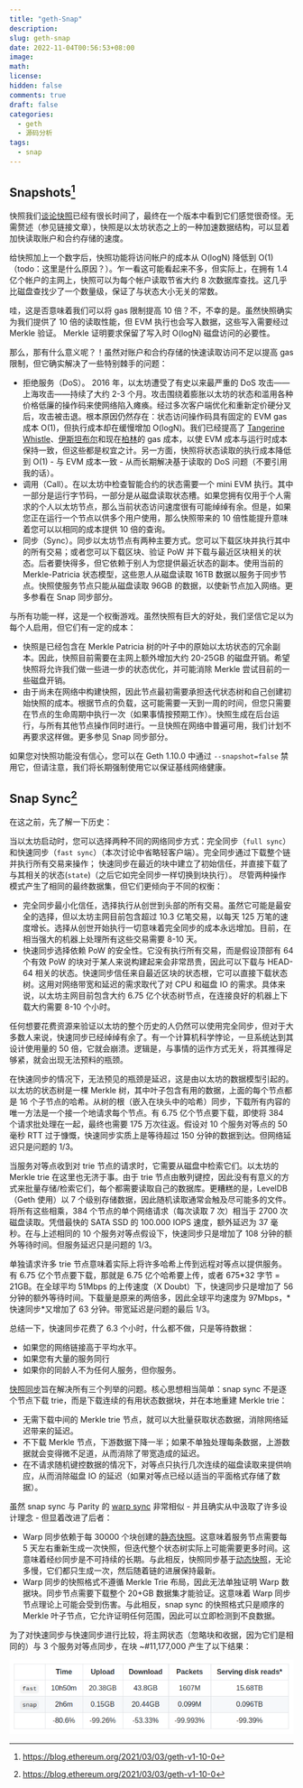 ```yaml
---
title: "geth-Snap"
description:
slug: geth-snap
date: 2022-11-04T00:56:53+08:00
image:
math:
license:
hidden: false
comments: true
draft: false
categories:
  - geth
  - 源码分析
tags:
  - snap
---
```


## Snapshots[^1]

快照我们[谈论快照](https://blog.ethereum.org/2020/07/17/ask-about-geth-snapshot-acceleration)已经有很长时间了，最 ​​ 终在一个版本中看到它们感觉很奇怪。无需赘述（参见链接文章），快照是以太坊状态之上的一种加速数据结构，可以显着加快读取账户和合约存储的速度。

给快照加上一个数字后，快照功能将访问帐户的成本从 O(logN) 降低到 O(1)（todo：这里是什么原因？）。乍一看这可能看起来不多，但实际上，在拥有 1.4 亿个帐户的主网上，快照可以为每个帐户读取节省大约 8 次数据库查找。这几乎比磁盘查找少了一个数量级，保证了与状态大小无关的常数。

哇，这是否意味着我们可以将 gas 限制提高 10 倍？不，不幸的是。虽然快照确实为我们提供了 10 倍的读取性能，但 EVM 执行也会写入数据，这些写入需要经过 Merkle 验证。 Merkle 证明要求保留了写入时 O(logN) 磁盘访问的必要性。

那么，那有什么意义呢？！虽然对账户和合约存储的快速读取访问不足以提高 gas 限制，但它确实解决了一些特别棘手的问题：

- 拒绝服务（DoS）。 2016 年，以太坊遭受了有史以来最严重的 DoS 攻击——上海攻击——持续了大约 2-3 个月。攻击围绕着膨胀以太坊的状态和滥用各种价格低廉的操作码来使网络陷入瘫痪。经过多次客户端优化和重新定价硬分叉后，攻击被击退。根本原因仍然存在：状态访问操作码具有固定的 EVM gas 成本 O(1)，但执行成本却在缓慢增加 O(logN)。我们已经提高了 [Tangerine Whistle](https://eips.ethereum.org/EIPS/eip-150)、[伊斯坦布尔](https://eips.ethereum.org/EIPS/eip-1884)和现在[柏林](https://eips.ethereum.org/EIPS/eip-2929)的 gas 成本，以使 EVM 成本与运行时成本保持一致，但这些都是权宜之计。另一方面，快照将状态读取的执行成本降低到 O(1) - 与 EVM 成本一致 - 从而长期解决基于读取的 DoS 问题（不要引用我的话）。
- 调用（Call）。在以太坊中检查智能合约的状态需要一个 mini EVM 执行。其中一部分是运行字节码，一部分是从磁盘读取状态槽。如果您拥有仅用于个人需求的个人以太坊节点，那么当前状态访问速度很有可能绰绰有余。但是，如果您正在运行一个节点以供多个用户使用，那么快照带来的 10 倍性能提升意味着您可以以相同的成本提供 10 倍的查询。
- 同步（Sync）。同步以太坊节点有两种主要方式。您可以下载区块并执行其中的所有交易；或者您可以下载区块、验证 PoW 并下载与最近区块相关的状态。后者要快得多，但它依赖于别人为您提供最近状态的副本。使用当前的 Merkle-Patricia 状态模型，这些恩人从磁盘读取 16TB 数据以服务于同步节点。快照使服务节点只能从磁盘读取 96GB 的数据，以使新节点加入网络。更多参看在 Snap 同步部分。

与所有功能一样，这是一个权衡游戏。虽然快照有巨大的好处，我们坚信它足以为每个人启用，但它们有一定的成本：

- 快照是已经包含在 Merkle Patricia 树的叶子中的原始以太坊状态的冗余副本。因此，快照目前需要在主网上额外增加大约 20-25GB 的磁盘开销。希望快照将允许我们做一些进一步的状态优化，并可能消除 Merkle 尝试目前的一些磁盘开销。
- 由于尚未在网络中构建快照，因此节点最初需要承担迭代状态树和自己创建初始快照的成本。根据节点的负载，这可能需要一天到一周的时间，但您只需要在节点的生命周期中执行一次（如果事情按预期工作）。快照生成在后台运行，与所有其他节点操作同时进行。一旦快照在网络中普遍可用，我们计划不再要求这样做。更多参见 Snap 同步部分。

如果您对快照功能没有信心，您可以在 Geth 1.10.0 中通过 `--snapshot=false` 禁用它，但请注意，我们将长期强制使用它以保证基线网络健康。

## Snap Sync[^1]

在这之前，先了解一下历史：

当以太坊启动时，您可以选择两种不同的网络同步方式：完全同步（`full sync`）和快速同步（`fast sync`）（本次讨论中省略轻客户端）。完全同步通过下载整个链并执行所有交易来操作； 快速同步在最近的块中建立了初始信任，并直接下载了与其相关的状态(`state`)（之后它如完全同步一样切换到块执行）。 尽管两种操作模式产生了相同的最终数据集，但它们更倾向于不同的权衡：

- 完全同步最小化信任，选择执行从创世到头部的所有交易。虽然它可能是最安全的选择，但以太坊主网目前包含超过 10.3 亿笔交易，以每天 125 万笔的速度增长。选择从创世开始执行一切意味着完全同步的成本永远增加。目前，在相当强大的机器上处理所有这些交易需要 8-10 天。
- 快速同步选择依赖 PoW 的安全性。它没有执行所有交易，而是假设顶部有 64 个有效 PoW 的块对于某人来说构建起来会非常昂贵，因此可以下载与 HEAD-64 相关的状态。快速同步信任来自最近区块的状态根，它可以直接下载状态树。这用对网络带宽和延迟的需求取代了对 CPU 和磁盘 IO 的需求。具体来说，以太坊主网目前包含大约 6.75 亿个状态树节点，在连接良好的机器上下载大约需要 8-10 个小时。

任何想要花费资源来验证以太坊的整个历史的人仍然可以使用完全同步，但对于大多数人来说，快速同步已经绰绰有余了。有一个计算机科学悖论，一旦系统达到其设计使用量的 50 倍，它就会崩溃。逻辑是，与事情的运作方式无关，将其推得足够紧，就会出现无法预料的瓶颈。

在快速同步的情况下，无法预见的瓶颈是延迟，这是由以太坊的数据模型引起的。以太坊的状态树是一棵 Merkle 树，其中叶子包含有用的数据，上面的每个节点都是 16 个子节点的哈希。从树的根（嵌入在块头中的哈希）同步，下载所有内容的唯一方法是一个接一个地请求每个节点。有 6.75 亿个节点要下载，即使将 384 个请求批处理在一起，最终也需要 175 万次往返。假设对 10 个服务对等点的 50 毫秒 RTT 过于慷慨，快速同步实质上是等待超过 150 分钟的数据到达。但网络延迟只是问题的 1/3。

当服务对等点收到对 trie 节点的请求时，它需要从磁盘中检索它们。以太坊的 Merkle trie 在这里也无济于事。由于 trie 节点由散列键控，因此没有有意义的方式来批量存储/检索它们，每个都需要读取自己的数据库。更糟糕的是，LevelDB（Geth 使用）以 7 个级别存储数据，因此随机读取通常会触及尽可能多的文件。将所有这些相乘，384 个节点的单个网络请求（每次读取 7 次）相当于 2700 次磁盘读取。凭借最快的 SATA SSD 的 100.000 IOPS 速度，额外延迟为 37 毫秒。在与上述相同的 10 个服务对等点假设下，快速同步只是增加了 108 分钟的额外等待时间。但服务延迟只是问题的 1/3。

单独请求许多 trie 节点意味着实际上将许多哈希上传到远程对等点以提供服务。有 6.75 亿个节点要下载，那就是 6.75 亿个哈希要上传，或者 675*32 字节 = 21GB。在全球平均 51Mbps 的上传速度（X Doubt）下，快速同步只是增加了 56 分钟的额外等待时间。下载量是原来的两倍多，因此全球平均速度为 97Mbps，*快速同步\*又增加了 63 分钟。带宽延迟是问题的最后 1/3。

总结一下，快速同步花费了 6.3 个小时，什么都不做，只是等待数据：

- 如果您的网络链接高于平均水平。
- 如果您有大量的服务同行
- 如果你的同龄人不为任何人服务，但你服务。

[快照同步](https://github.com/ethereum/devp2p/blob/master/caps/snap.md)旨在解决所有三个列举的问题。核心思想相当简单：snap sync 不是逐个节点下载 trie，而是下载连续的有用状态数据块，并在本地重建 Merkle trie：

- 无需下载中间的 Merkle trie 节点，就可以大批量获取状态数据，消除网络延迟带来的延迟。
- 不下载 Merkle 节点，下游数据下降一半；如果不单独处理每条数据，上游数据就会变得微不足道，从而消除了带宽造成的延迟。
- 在不请求随机键控数据的情况下，对等点只执行几次连续的磁盘读取来提供响应，从而消除磁盘 IO 的延迟（如果对等点已经以适当的平面格式存储了数据）。

虽然 snap sync 与 Parity 的 [warp sync](https://openethereum.github.io/Warp-Sync.html) 非常相似 - 并且确实从中汲取了许多设计理念 - 但显着改进了后者：

- Warp 同步依赖于每 30000 个块创建的[静态快照](https://openethereum.github.io/Warp-Sync-Snapshot-Format)。这意味着服务节点需要每 5 天左右重新生成一次快照，但迭代整个状态树实际上可能需要更多时间。这意味着经纱同步是不可持续的长期。与此相反，快照同步基于[动态快照](https://blog.ethereum.org/2020/07/17/ask-about-geth-snapshot-acceleration)，无论多慢，它们都只生成一次，然后随着链的进展保持最新。
- Warp 同步的快照格式不遵循 Merkle Trie 布局，因此无法单独证明 Warp 数据块。同步节点需要下载整个 20+GB 数据集才能验证。这意味着 Warp 同步节点理论上可能会受到伤害。与此相反，snap sync 的快照格式只是顺序的 Merkle 叶子节点，它允许证明任何范围，因此可以立即检测到不良数据。

为了对快速同步与快速同步进行比较，将主网状态（忽略块和收据，因为它们是相同的）与 3 个服务对等点同步，在块 ~#11,177,000 产生了以下结果：

![benchmark](benchmark.png)

[^1]: https://blog.ethereum.org/2021/03/03/geth-v1-10-0
